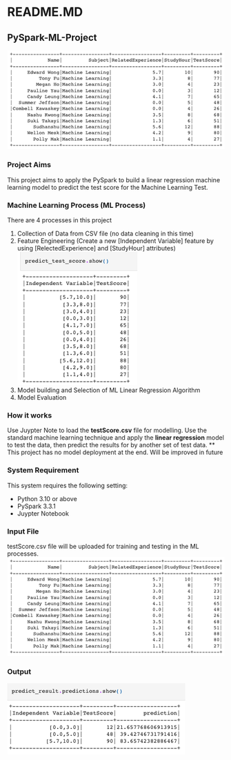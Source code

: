 # README.MD
## PySpark-ML-Project

![testScore CSV file](https://github.com/data-engineer-sk/PySpark-ML-Project/blob/main/testScore.file.png)

### Project Aims
This project aims to apply the PySpark to build a linear regression machine learning model to predict the test score for the Machine Learning Test.

### Machine Learning Process (ML Process)
There are 4 processes in this project
1. Collection of Data from CSV file (no data cleaning in this time)
2. Feature Engineering (Create a new [Independent Variable] feature by using [RelectedExperience] and [StudyHour] attributes)
  ![Independent Variable](https://github.com/data-engineer-sk/PySpark-ML-Project/blob/main/The%20Independent%20Variable.png)
3. Model building and Selection of ML Linear Regression Algorithm
4. Model Evaluation

### How it works
Use Juypter Note to load the **testScore.csv** file for modelling.  Use the standard machine learning technique and apply the **linear regression** model to test the data, then predict the results for by another set of test data. 
** This project has no model deployment at the end.  Will be improved in future

### System Requirement
This system requires the following setting:
- Python 3.10 or above
- PySpark 3.3.1
- Juypter Notebook

### Input File
testScore.csv file will be uploaded for training and testing in the ML processes.
![testScore CSV file](https://github.com/data-engineer-sk/PySpark-ML-Project/blob/main/testScore.file.png)

### Output
![Test Score Results](https://github.com/data-engineer-sk/PySpark-ML-Project/blob/main/ML%20Results.png)
